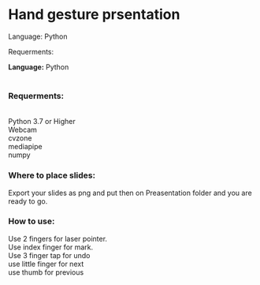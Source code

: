 <h1>Hand gesture prsentation</h1>

Language: Python


Requerments:

<b> Language:</b> Python
<br>
<br>
<h3>Requerments:</h3>
<br>
Python 3.7 or Higher
<br>
Webcam
<br>
cvzone
<br>
mediapipe
<br>
numpy


<h3>Where to place slides:</h3>

Export your slides as png and put then on Preasentation folder and you are ready to go.


<h3>How to use:</h3>

Use 2 fingers for laser pointer.
<br>
Use index finger for mark.
<br>
Use 3 finger tap for undo
<br>
use little finger for next 
<br>
use thumb for previous



